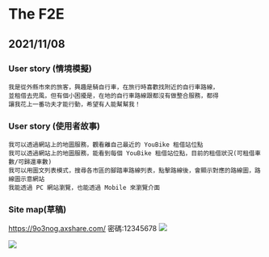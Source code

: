 # The F2E

## 2021/11/08
### User story (情境模擬)
```mediawiki=
我是從外縣市來的旅客，興趣是騎自行車，在旅行時喜歡找附近的自行車路線，
並租借去兜風，但有個小困擾是，在地的自行車路線跟都沒有做整合服務，都得
讓我花上一番功夫才能行動，希望有人能幫幫我！
```
### User story (使用者故事)
```
我可以透過網站上的地圖服務，觀看離自己最近的 YouBike 租借站位點
我可以透過網站上的地圖服務，能看到每個 YouBike 租借站位點，目前的租借狀況(可租借車數/可歸還車數)
我可以用圖文列表模式，搜尋各市區的腳踏車路線列表，點擊路線後，會顯示對應的路線圖，路線圖示意網站
我能透過 PC 網站瀏覽，也能透過 Mobile 來瀏覽介面
```

### Site map(草稿)
https://9o3nog.axshare.com/
密碼:12345678
![](https://i.imgur.com/MopYfkh.png)

![](https://i.imgur.com/qHZmkFb.jpg)
